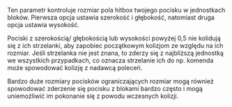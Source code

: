 Ten parametr kontroluje rozmiar pola hitbox twojego pocisku w jednostkach bloków.
Pierwsza opcja ustawia szerokość i głębokość, natomiast druga opcja ustawia wysokość.

Pociski z szerokością/ głębokością lub wysokości powyżej 0,5 nie kolidują się z
ich strzelanki, aby zapobiec początkowym kolizjom ze względu na ich rozmiar. Jeśli strzelanka nie jest znana, to
zderzy się z najbliższą jednostką we wszystkich przypadkach, co oznacza strzelanie ich do np. komenda może
spowodować kolizję z nadawcą poleceń.

Bardzo duże rozmiary pocisków ograniczających rozmiar mogą również spowodować zderzenie się pocisku z blokami bardzo często i mogą uniemożliwić im pokonanie się z powodu wczesnych kolizji.